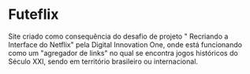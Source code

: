# Futeflix
Site criado como consequência do desafio de projeto " Recriando a Interface do Netflix" pela Digital Innovation One, onde está funcionando como um "agregador de links" no qual se encontra jogos históricos do Século XXI, sendo em território brasileiro ou internacional.
